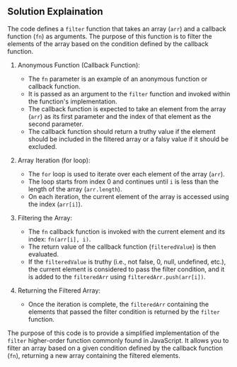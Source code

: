 ## Solution Explaination
The code defines a `filter` function that takes an array (`arr`) and a callback function (`fn`) as arguments. The purpose of this function is to filter the elements of the array based on the condition defined by the callback function.

1. Anonymous Function (Callback Function):
   - The `fn` parameter is an example of an anonymous function or callback function.
   - It is passed as an argument to the `filter` function and invoked within the function's implementation.
   - The callback function is expected to take an element from the array (`arr`) as its first parameter and the index of that element as the second parameter.
   - The callback function should return a truthy value if the element should be included in the filtered array or a falsy value if it should be excluded.

2. Array Iteration (for loop):
   - The `for` loop is used to iterate over each element of the array (`arr`).
   - The loop starts from index 0 and continues until `i` is less than the length of the array (`arr.length`).
   - On each iteration, the current element of the array is accessed using the index (`arr[i]`).

3. Filtering the Array:
   - The `fn` callback function is invoked with the current element and its index: `fn(arr[i], i)`.
   - The return value of the callback function (`filteredValue`) is then evaluated.
   - If the `filteredValue` is truthy (i.e., not false, 0, null, undefined, etc.), the current element is considered to pass the filter condition, and it is added to the `filteredArr` using `filteredArr.push(arr[i])`.

4. Returning the Filtered Array:
   - Once the iteration is complete, the `filteredArr` containing the elements that passed the filter condition is returned by the `filter` function.

The purpose of this code is to provide a simplified implementation of the `filter` higher-order function commonly found in JavaScript. It allows you to filter an array based on a given condition defined by the callback function (`fn`), returning a new array containing the filtered elements.